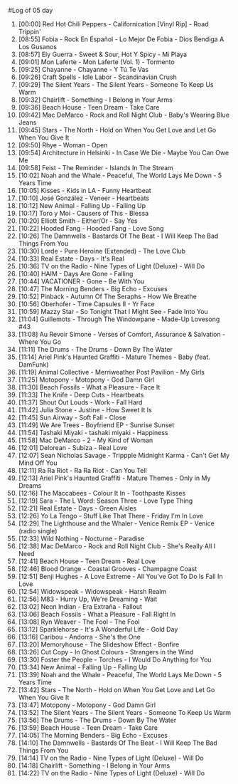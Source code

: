 #Log of 05 day

1. [00:00] Red Hot Chili Peppers - Californication [Vinyl Rip] - Road Trippin'
1. [08:55] Fobia - Rock En Español - Lo Mejor De Fobia - Dios Bendiga A Los Gusanos
1. [08:57] Ely Guerra - Sweet & Sour, Hot Y Spicy - Mi Playa
1. [09:01] Mon Laferte - Mon Laferte (Vol. 1) - Tormento
1. [09:25] Chayanne - Chayanne - Y Tú Te Vas
1. [09:26] Craft Spells - Idle Labor - Scandinavian Crush
1. [09:29] The Silent Years - The Silent Years - Someone To Keep Us Warm
1. [09:32] Chairlift - Something - I Belong in Your Arms
1. [09:36] Beach House - Teen Dream - Take Care
1. [09:42] Mac DeMarco - Rock and Roll Night Club - Baby's Wearing Blue Jeans
1. [09:45] Stars - The North - Hold on When You Get Love and Let Go When You Give It
1. [09:50] Rhye - Woman - Open
1. [09:54] Architecture in Helsinki - In Case We Die - Maybe You Can Owe Me
1. [09:58] Feist - The Reminder - Islands In The Stream
1. [10:02] Noah and the Whale - Peaceful, The World Lays Me Down - 5 Years Time
1. [10:05] Kisses - Kids in LA - Funny Heartbeat
1. [10:10] José González - Veneer - Heartbeats
1. [10:12] New Animal - Falling Up - Falling Up
1. [10:17] Toro y Moi - Causers of This - Blessa
1. [10:20] Elliott Smith - Either/Or - Say Yes
1. [10:22] Hooded Fang - Hooded Fang - Love Song
1. [10:26] The Damnwells - Bastards Of The Beat - I Will Keep The Bad Things From You
1. [10:30] Lorde - Pure Heroine (Extended) - The Love Club
1. [10:33] Real Estate - Days - It's Real
1. [10:36] TV on the Radio - Nine Types of Light (Deluxe) - Will Do
1. [10:40] HAIM - Days Are Gone - Falling
1. [10:44] VACATIONER - Gone - Be With You
1. [10:47] The Morning Benders - Big Echo - Excuses
1. [10:52] Pinback - Autumn Of The Seraphs - How We Breathe
1. [10:56] Oberhofer - Time Capsules II - Yr Face
1. [10:59] Mazzy Star - So Tonight That I Might See - Fade Into You
1. [11:04] Guillemots - Through The Windowpane - Made-Up Lovesong #43
1. [11:08] Au Revoir Simone - Verses of Comfort, Assurance & Salvation - Where You Go
1. [11:11] The Drums - The Drums - Down By The Water
1. [11:14] Ariel Pink's Haunted Graffiti - Mature Themes - Baby (feat. DamFunk)
1. [11:19] Animal Collective - Merriweather Post Pavilion - My Girls
1. [11:25] Motopony - Motopony - God Damn Girl
1. [11:30] Beach Fossils - What a Pleasure - Face It
1. [11:33] The Knife - Deep Cuts - Heartbeats
1. [11:37] Shout Out Louds - Work - Fall Hard
1. [11:42] Julia Stone - Justine - How Sweet It Is
1. [11:45] Sun Airway - Soft Fall - Close
1. [11:49] We Are Trees - Boyfriend EP - Sunrise Sunset
1. [11:54] Tashaki Miyaki - tashaki miyaki - Happiness
1. [11:58] Mac DeMarco - 2 - My Kind of Woman
1. [12:01] Delorean - Subiza - Real Love
1. [12:07] Sean Nicholas Savage - Trippple Midnight Karma - Can't Get My Mind Off You
1. [12:11] Ra Ra Riot - Ra Ra Riot - Can You Tell
1. [12:13] Ariel Pink's Haunted Graffiti - Mature Themes - Only in My Dreams
1. [12:16] The Maccabees - Colour It In - Toothpaste Kisses
1. [12:19] Sara - The L Word: Season Three - Love Type Thing
1. [12:21] Real Estate - Days - Green Aisles
1. [12:26] Yo La Tengo - Stuff Like That There - Friday I'm In Love
1. [12:29] The Lighthouse and the Whaler - Venice Remix EP - Venice (radio single)
1. [12:33] Wild Nothing - Nocturne - Paradise
1. [12:38] Mac DeMarco - Rock and Roll Night Club - She's Really All I Need
1. [12:41] Beach House - Teen Dream - Real Love
1. [12:46] Blood Orange - Coastal Grooves - Champagne Coast
1. [12:51] Benji Hughes - A Love Extreme - All You've Got To Do Is Fall In Love
1. [12:54] Widowspeak - Widowspeak - Harsh Realm
1. [12:56] M83 - Hurry Up, We're Dreaming - Wait
1. [13:02] Neon Indian - Era Extraña - Fallout
1. [13:06] Beach Fossils - What a Pleasure - Fall Right In
1. [13:08] Ryn Weaver - The Fool - The Fool
1. [13:12] Sparklehorse - It's A Wonderful Life - Gold Day
1. [13:16] Caribou - Andorra - She's the One
1. [13:20] Memoryhouse - The Slideshow Effect - Bonfire
1. [13:26] Cut Copy - In Ghost Colours - Strangers in the Wind
1. [13:30] Foster the People - Torches - I Would Do Anything for You
1. [13:34] New Animal - Falling Up - Falling Up
1. [13:39] Noah and the Whale - Peaceful, The World Lays Me Down - 5 Years Time
1. [13:42] Stars - The North - Hold on When You Get Love and Let Go When You Give It
1. [13:47] Motopony - Motopony - God Damn Girl
1. [13:52] The Silent Years - The Silent Years - Someone To Keep Us Warm
1. [13:56] The Drums - The Drums - Down By The Water
1. [13:59] Beach House - Teen Dream - Take Care
1. [14:05] The Morning Benders - Big Echo - Excuses
1. [14:10] The Damnwells - Bastards Of The Beat - I Will Keep The Bad Things From You
1. [14:14] TV on the Radio - Nine Types of Light (Deluxe) - Will Do
1. [14:18] Chairlift - Something - I Belong in Your Arms
1. [14:22] TV on the Radio - Nine Types of Light (Deluxe) - Will Do
